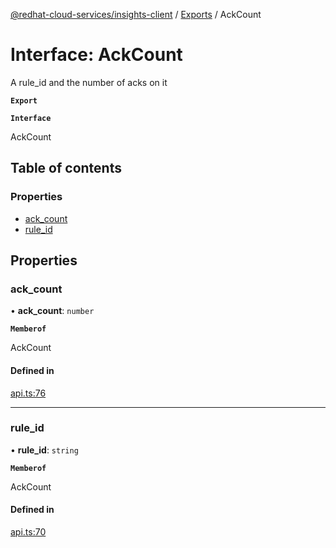 [@redhat-cloud-services/insights-client](../README.md) / [Exports](../modules.md) / AckCount

# Interface: AckCount

A rule_id and the number of acks on it

**`Export`**

**`Interface`**

AckCount

## Table of contents

### Properties

- [ack\_count](AckCount.md#ack_count)
- [rule\_id](AckCount.md#rule_id)

## Properties

### ack\_count

• **ack\_count**: `number`

**`Memberof`**

AckCount

#### Defined in

[api.ts:76](https://github.com/mkholjuraev/javascript-clients/blob/master/packages/insights/api.ts#L76)

___

### rule\_id

• **rule\_id**: `string`

**`Memberof`**

AckCount

#### Defined in

[api.ts:70](https://github.com/mkholjuraev/javascript-clients/blob/master/packages/insights/api.ts#L70)
